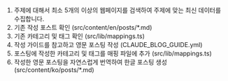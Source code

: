 1. 주제에 대해서 최소 5개의 이상의 웹페이지를 검색하여 주제에 맞는 최신 데이터를 수집합니다.
2. 기존 작성 포스트 확인 (src/content/en/posts/*.md)
3. 기존 카테고리 및 태그 확인 (src/lib/mappings.ts)
4. 작성 가이드를 참고하고 영문 포스팅 작성 (CLAUDE_BLOG_GUIDE.yml)
5. 포스팅에 작성한 카테고리 및 태그를 매핑 파일에 추가 (src/lib/mappings.ts)
6. 작성한 영문 포스팅을 자연스럽게 번역하여 한글 포스팅 생성 (src/content/ko/posts/*.md)